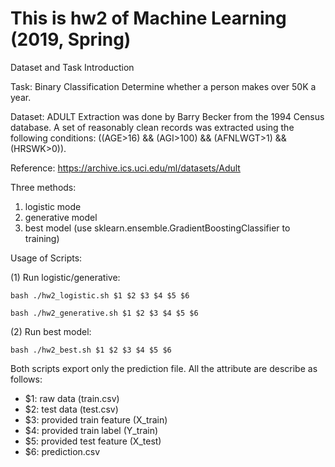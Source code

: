 # This is hw2 of Machine Learning (2019, Spring)

Dataset and Task Introduction

Task: Binary Classification Determine whether a person makes over 50K a year.

Dataset: ADULT Extraction was done by Barry Becker from the 1994 Census database. A set of reasonably clean records was extracted using the following conditions: ((AGE>16) && (AGI>100) && (AFNLWGT>1) && (HRSWK>0)).

Reference: https://archive.ics.uci.edu/ml/datasets/Adult

Three methods:
1. logistic mode
2. generative model
3. best model (use sklearn.ensemble.GradientBoostingClassifier to training)

Usage of Scripts:

(1) Run logistic/generative:

    bash ./hw2_logistic.sh $1 $2 $3 $4 $5 $6 

    bash ./hw2_generative.sh $1 $2 $3 $4 $5 $6 

(2) Run best model:

    bash ./hw2_best.sh $1 $2 $3 $4 $5 $6 

Both scripts export only the prediction file. All the attribute are describe as follows:

+ $1: raw data (train.csv)  
+ $2: test data (test.csv)  
+ $3: provided train feature (X_train)  
+ $4: provided train label (Y_train)
+ $5: provided test feature (X_test)     
+ $6: prediction.csv
